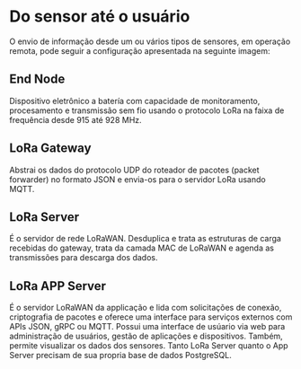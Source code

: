 # Do sensor até o usuário
O envio de informação desde um ou vários tipos de sensores, em operação remota,  pode seguir a configuração apresentada na seguinte imagem:



## End Node
Dispositivo eletrônico a batería com capacidade de monitoramento, procesamento e transmissão sem fio usando o protocolo LoRa na faixa de frequência desde 915 até 928 MHz.

## LoRa Gateway
Abstrai os dados do protocolo UDP do roteador de pacotes (packet forwarder) no formato JSON e envia-os para o servidor LoRa usando  MQTT.

## LoRa Server

É o servidor de rede LoRaWAN. Desduplica e trata as estruturas de carga recebidas do gateway, trata da camada MAC de LoRaWAN e agenda as transmissões para descarga dos dados.

## LoRa APP Server

É o servidor LoRaWAN da applicação  e lida com solicitações de conexão, criptografia de pacotes e oferece uma interface para serviços externos com APIs JSON, gRPC ou MQTT. Possui uma interface de usúario via web para administração de usuários, gestão de aplicações e dispositivos. Também, permite visualizar os dados dos sensores. Tanto LoRa Server quanto o App Server precisam de sua propria base de dados PostgreSQL.

